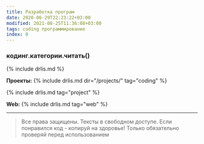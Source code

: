 ```yaml
---
title: Разработка програм
date: 2020-06-29T22:23:22+03:00
modified: 2021-08-25T11:36:08+03:00
tags: coding программирование
index: 0
---
```


### кодинг.категории.читать()
{% include drlis.md %}

**Проекты:**
{% include drlis.md dir="/projects/" tag="coding" %}

{% include drlis.md tag="project" %}

**Web:** 
{% include drlis.md tag="web" %}




***
> Все права защищены. Тексты в свободном доступе. Если понравился код - копируй на здоровье! Только обязательно проверяй перед использованием
